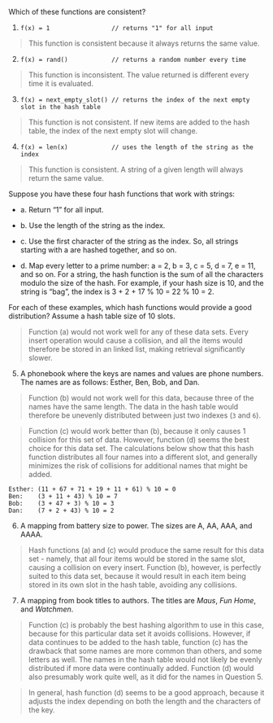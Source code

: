 Which of these functions are consistent?

1. `f(x) = 1                 // returns "1" for all input`

  > This function is consistent because it always returns the same value.

2. `f(x) = rand()            // returns a random number every time`

  > This function is inconsistent. The value returned is different every time it is evaluated.

3. `f(x) = next_empty_slot() // returns the index of the next empty slot in the hash table`

  > This function is not consistent. If new items are added to the hash table, the index of the next empty slot will change.

4. `f(x) = len(x)            // uses the length of the string as the index`

  > This function is consistent. A string of a given length will always return the same value.

Suppose you have these four hash functions that work with strings:

  * a. Return “1” for all input.

  * b. Use the length of the string as the index.

  * c. Use the first character of the string as the index. So, all strings starting with a are hashed together, and so on.

  * d. Map every letter to a prime number: a = 2, b = 3, c = 5, d = 7, e = 11, and so on. For a string, the hash function is the sum of all the characters modulo the size of the hash. For example, if your hash size is 10, and the string is “bag”, the index is 3 + 2 + 17 % 10 = 22 % 10 = 2.

For each of these examples, which hash functions would provide a good distribution? Assume a hash table size of 10 slots.

> Function (a) would not work well for any of these data sets. Every insert operation would cause a collision, and all the items would therefore be stored in an linked list, making retrieval significantly slower.

5. A phonebook where the keys are names and values are phone numbers. The names are as follows: Esther, Ben, Bob, and Dan.

  > Function (b) would not work well for this data, because three of the names have the same length. The data in the hash table would therefore be unevenly distributed between just two indexes (`3` and `6`).

  > Function (c) would work better than (b), because it only causes 1 collision for this set of data. However, function (d) seems the best choice for this data set. The calculations below show that this hash function distributes all four names into a different slot, and generally minimizes the risk of collisions for additional names that might be added.

  ```
  Esther: (11 + 67 + 71 + 19 + 11 + 61) % 10 = 0
  Ben:    (3 + 11 + 43) % 10 = 7
  Bob:    (3 + 47 + 3) % 10 = 3
  Dan:    (7 + 2 + 43) % 10 = 2
  ```

6. A mapping from battery size to power. The sizes are A, AA, AAA, and AAAA.

  > Hash functions (a) and (c) would produce the same result for this data set - namely, that all four items would be stored in the same slot, causing a collision on every insert. Function (b), however, is perfectly suited to this data set, because it would result in each item being stored in its own slot in the hash table, avoiding any collisions.

7. A mapping from book titles to authors. The titles are _Maus_, _Fun Home_, and _Watchmen_.

  > Function (c) is probably the best hashing algorithm to use in this case, because for this particular data set it avoids collisions. However, if data continues to be added to the hash table, function (c) has the drawback that some names are more common than others, and some letters as well. The names in the hash table would not likely be evenly distributed if more data were continually added. Function (d) would also presumably work quite well, as it did for the names in Question 5.

> In general, hash function (d) seems to be a good approach, because it adjusts the index depending on both the length and the characters of the key.
